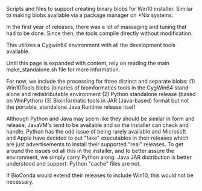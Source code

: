 Scripts and files to support creating binary blobs for Win10 installer.  Similar to making blobs available via a package manager on *Nix systems. 

In the first year of releases, there was a lot of massaging and tuning that had to be done.  Since then, the tools compile directly without modification.

This utilizes a Cygwin64 environment with all the development tools available.

Until this page is expanded with content, rely on reading the main make_standalone.sh file for more information.

For now, we include the processing for three distinct and separate blobs:
(1) Win10Tools blobs (binaries of bioinformatics tools in the CygWin64 stand-alone and redistributable environment
(2) Python standalone release (based on WinPython)
(3) Bioinformatic tools in JAR (Java-based) format but not the portable, standalone Java Runtime release itself

Although Python and Java may seem like they should be similar in form and release, JavaVM's tend to be available and so the installer can check and handle.  Python has the odd issue of being rarely available and Microsoft and Apple have decided to put "fake" executables in their releases which are just advertisements to install their supported "real" releases.  To get around the issues od all this in the installer, and to better assure the environment, we simply carry Python along.  Java JAR distribution is better understood and support. Python "cache" files are not.

If BioConda would extend their releases to include Win10, this would not be necessary.
